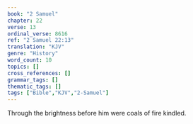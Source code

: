 ```yaml
---
book: "2 Samuel"
chapter: 22
verse: 13
ordinal_verse: 8616
ref: "2 Samuel 22:13"
translation: "KJV"
genre: "History"
word_count: 10
topics: []
cross_references: []
grammar_tags: []
thematic_tags: []
tags: ["Bible","KJV","2-Samuel"]
---
```

Through the brightness before him were coals of fire kindled.
